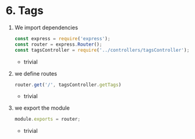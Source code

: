 # 6. Tags

1. We import dependencies 
    
    ```jsx
    const express = require('express');
    const router = express.Router();
    const tagsController = require('../controllers/tagsController');
    ```
    
    - trivial
2. we define routes 
    
    ```jsx
    router.get('/', tagsController.getTags)
    ```
    
    - trivial
3. we export the module 
    
    ```jsx
    module.exports = router;
    ```
    
    - trivial